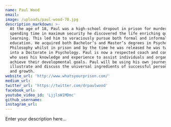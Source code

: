 ```yaml
---
name: Paul Wood
email:
image: /uploads/paul-wood-70.jpg
description_markdown: >-
  At the age of 18, Paul was a high-school dropout in prison for murder. While
  spending time in maximum security he discovered the life enriching quality of
  learning. This led him to voraciously pursue both formal and informal means of
  education. He acquired both Bachelor’s and Master’s degrees in Psychology and
  Philosophy whilst in prison and by the time he was released he was two years
  into a Doctorate in Psychology. Paul is now a respected coach and consultant
  who uses his knowledge and experience to assist individuals and organisations
  achieve their developmental goals. Paul will be using his own journey to
  illustrate and discuss the universal ingredients of successful personal change
  and growth.
website_url: 'http://www.whatsyourprison.com/'
medium_url:
twitter_url: 'https://twitter.com/drpaulwood'
facebook_url:
youtube_video_id: 'LjjlsW1MDmc'
github_username:
instagram_url:
---
```


Enter your description here...
